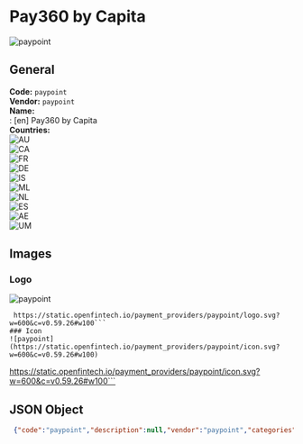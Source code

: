 # Pay360 by Capita 
![paypoint](https://static.openfintech.io/payment_providers/paypoint/logo.svg?w=600&c=v0.59.26#w100)  
## General 
**Code:** `paypoint`  
**Vendor:** `paypoint`  
**Name:**  
:	[en] Pay360 by Capita  
**Countries:**  
![AU](https://cdnjs.cloudflare.com/ajax/libs/flag-icon-css/3.3.0/flags/4x3/AU.svg#w24)  
![CA](https://cdnjs.cloudflare.com/ajax/libs/flag-icon-css/3.3.0/flags/4x3/CA.svg#w24)  
![FR](https://cdnjs.cloudflare.com/ajax/libs/flag-icon-css/3.3.0/flags/4x3/FR.svg#w24)  
![DE](https://cdnjs.cloudflare.com/ajax/libs/flag-icon-css/3.3.0/flags/4x3/DE.svg#w24)  
![IS](https://cdnjs.cloudflare.com/ajax/libs/flag-icon-css/3.3.0/flags/4x3/IS.svg#w24)  
![ML](https://cdnjs.cloudflare.com/ajax/libs/flag-icon-css/3.3.0/flags/4x3/ML.svg#w24)  
![NL](https://cdnjs.cloudflare.com/ajax/libs/flag-icon-css/3.3.0/flags/4x3/NL.svg#w24)  
![ES](https://cdnjs.cloudflare.com/ajax/libs/flag-icon-css/3.3.0/flags/4x3/ES.svg#w24)  
![AE](https://cdnjs.cloudflare.com/ajax/libs/flag-icon-css/3.3.0/flags/4x3/AE.svg#w24)  
![UM](https://cdnjs.cloudflare.com/ajax/libs/flag-icon-css/3.3.0/flags/4x3/UM.svg#w24)  
 
## Images 
### Logo 
![paypoint](https://static.openfintech.io/payment_providers/paypoint/logo.svg?w=600&c=v0.59.26#w100)  
```
 https://static.openfintech.io/payment_providers/paypoint/logo.svg?w=600&c=v0.59.26#w100```  
### Icon 
![paypoint](https://static.openfintech.io/payment_providers/paypoint/icon.svg?w=600&c=v0.59.26#w100)  
```
 https://static.openfintech.io/payment_providers/paypoint/icon.svg?w=600&c=v0.59.26#w100```  
## JSON Object 
```json
 {"code":"paypoint","description":null,"vendor":"paypoint","categories":null,"countries":["AU","CA","FR","DE","IS","ML","NL","ES","AE","UM"],"payment_method":null,"payout_method":null,"metadata":{"about_payments_code":"paypoint"},"name":{"en":"Pay360 by Capita"}}```  
